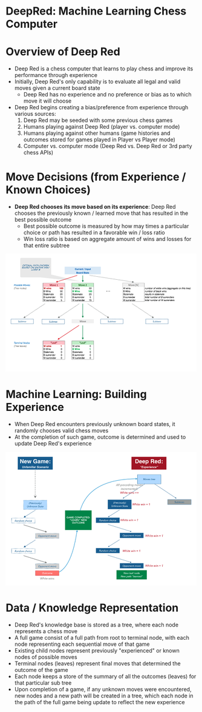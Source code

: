 # DeepRed: Machine Learning Chess Computer

# Overview of Deep Red
- Deep Red is a chess computer that learns to play chess and improve its performance through experience
- Initially, Deep Red's only capability is to evaluate all legal and valid moves given a current board state
  - Deep Red has no experience and no preference or bias as to which move it will choose
- Deep Red begins creating a bias/preference from experience through various sources:
  1. Deep Red may be seeded with some previous chess games
  2. Humans playing against Deep Red (player vs. computer mode)
  3. Humans playing against other humans (game histories and outcomes stored for games played in Player vs Player mode)
  4. Computer vs. computer mode (Deep Red vs. Deep Red or 3rd party chess APIs)

# Move Decisions (from Experience / Known Choices)
- **Deep Red chooses its move based on its experience**: Deep Red chooses the previously known / learned move that has resulted in the best possible outcome
  - Best possible outcome is measured by how may times a particular choice or path has resulted in a favorable win / loss ratio
  - Win loss ratio is based on aggregate amount of wins and losses for that entire subtree

![](images/deepRed-decisions.png?raw=true)


# Machine Learning: Building Experience
- When Deep Red encounters previously unknown board states, it randomly chooses valid chess moves
- At the completion of such game, outcome is determined and used to update Deep Red's experience

![](images/deepRed-learning.png?raw=true)

# Data / Knowledge Representation
- Deep Red's knowledge base is stored as a tree, where each node represents a chess move
- A full game consist of a full path from root to terminal node, with each node representing each sequential move of that game
- Existing child nodes represent previously "experienced" or known nodes of possible moves
- Terminal nodes (leaves) represent final moves that determined the outcome of the game
- Each node keeps a store of the summary of all the outcomes (leaves) for that particular sub tree
- Upon completion of a game, if any unknown moves were encountered, new nodes and a new path will be created in a tree, which each node in the path of the full game being update to reflect the new experience